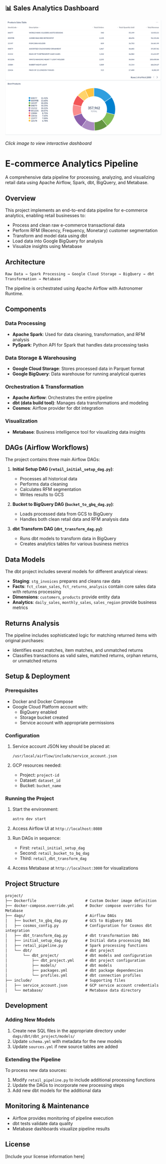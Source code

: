 ## 📊 Sales Analytics Dashboard
[![Metabase Dashboard Preview](include/metabase_dashboard_preview.png)](http://34.13.225.198/public/dashboard/5a88b15e-173c-4917-a8d5-e12bb66cc936)

*Click image to view interactive dashboard*

# E-commerce Analytics Pipeline

A comprehensive data pipeline for processing, analyzing, and visualizing retail data using Apache Airflow, Spark, dbt, BigQuery, and Metabase.

## Overview

This project implements an end-to-end data pipeline for e-commerce analytics, enabling retail businesses to:

- Process and clean raw e-commerce transactional data
- Perform RFM (Recency, Frequency, Monetary) customer segmentation
- Transform and model data using dbt
- Load data into Google BigQuery for analysis
- Visualize insights using Metabase

## Architecture

```
Raw Data → Spark Processing → Google Cloud Storage → BigQuery → dbt Transformation → Metabase
```

The pipeline is orchestrated using Apache Airflow with Astronomer Runtime.

## Components

### Data Processing

- **Apache Spark**: Used for data cleaning, transformation, and RFM analysis
- **PySpark**: Python API for Spark that handles data processing tasks

### Data Storage & Warehousing

- **Google Cloud Storage**: Stores processed data in Parquet format
- **Google BigQuery**: Data warehouse for running analytical queries

### Orchestration & Transformation

- **Apache Airflow**: Orchestrates the entire pipeline
- **dbt (data build tool)**: Manages data transformations and modeling
- **Cosmos**: Airflow provider for dbt integration

### Visualization

- **Metabase**: Business intelligence tool for visualizing data insights

## DAGs (Airflow Workflows)

The project contains three main Airflow DAGs:

1. **Initial Setup DAG (`retail_initial_setup_dag.py`)**: 
   - Processes all historical data
   - Performs data cleaning
   - Calculates RFM segmentation
   - Writes results to GCS

2. **Bucket to BigQuery DAG (`bucket_to_gbq_dag.py`)**: 
   - Loads processed data from GCS to BigQuery
   - Handles both clean retail data and RFM analysis data

3. **dbt Transform DAG (`dbt_transform_dag.py`)**: 
   - Runs dbt models to transform data in BigQuery
   - Creates analytics tables for various business metrics

## Data Models

The dbt project includes several models for different analytical views:

- **Staging**: `stg_invoices` prepares and cleans raw data
- **Facts**: `fct_clean_sales`, `fct_returns_analysis` contain core sales data with returns processing
- **Dimensions**: `customers`, `products` provide entity data
- **Analytics**: `daily_sales`, `monthly_sales`, `sales_region` provide business metrics

## Returns Analysis

The pipeline includes sophisticated logic for matching returned items with original purchases:
- Identifies exact matches, item matches, and unmatched returns
- Classifies transactions as valid sales, matched returns, orphan returns, or unmatched returns

## Setup & Deployment

### Prerequisites

- Docker and Docker Compose
- Google Cloud Platform account with:
  - BigQuery enabled
  - Storage bucket created
  - Service account with appropriate permissions

### Configuration

1. Service account JSON key should be placed at:
   ```
   /usr/local/airflow/include/service_account.json
   ```

2. GCP resources needed:
   - Project: `project-id`
   - Dataset: `dataset_id`
   - Bucket: `bucket_name`

### Running the Project

1. Start the environment:
   ```bash
   astro dev start
   ```

2. Access Airflow UI at `http://localhost:8080`

3. Run DAGs in sequence:
   - First: `retail_initial_setup_dag`
   - Second: `retail_bucket_to_bq_dag`
   - Third: `retail_dbt_transform_dag`

4. Access Metabase at `http://localhost:3000` for visualizations

## Project Structure

```
project/
├── Dockerfile                      # Custom Docker image definition
├── docker-compose.override.yml     # Docker compose overrides for Metabase
├── dags/                           # Airflow DAGs
│   ├── bucket_to_gbq_dag.py        # GCS to BigQuery DAG
│   ├── cosmos_config.py            # Configuration for Cosmos dbt integration
│   ├── dbt_transform_dag.py        # dbt transformation DAG
│   ├── initial_setup_dag.py        # Initial data processing DAG
│   ├── retail_pipeline.py          # Spark processing functions
│   └── dbt/                        # dbt project
│       └── dbt_project/            # dbt models and configuration
│           ├── dbt_project.yml     # dbt project configuration
│           ├── models/             # dbt models
│           ├── packages.yml        # dbt package dependencies
│           └── profiles.yml        # dbt connection profiles
├── include/                        # Supporting files
│   ├── service_account.json        # GCP service account credentials
│   └── metabase/                   # Metabase data directory
```

## Development

### Adding New Models

1. Create new SQL files in the appropriate directory under `dags/dbt/dbt_project/models/`
2. Update `schema.yml` with metadata for the new models
3. Update `sources.yml` if new source tables are added

### Extending the Pipeline

To process new data sources:
1. Modify `retail_pipeline.py` to include additional processing functions
2. Update the DAGs to incorporate new processing steps
3. Add new dbt models for the additional data

## Monitoring & Maintenance

- Airflow provides monitoring of pipeline execution
- dbt tests validate data quality
- Metabase dashboards visualize pipeline results

## License

[Include your license information here]
